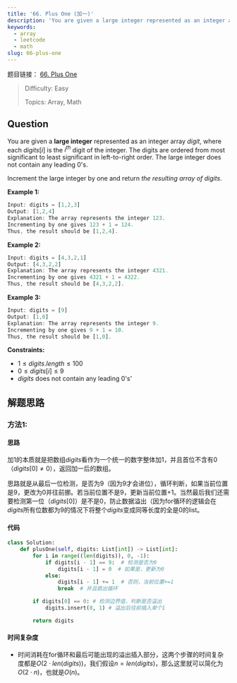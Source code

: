 ```yaml
---
title: '66. Plus One (加一)'
description: 'You are given a large integer represented as an integer array digit, where each digits[i] is the i^{th} digit of the integer. The digits are ordered from most significant to least significant in left-to-right order. The large integer does not contain any leading 0'
keywords:
  - array
  - leetcode
  - math
slug: 66-plus-one
---
```


题目链接：
[66. Plus One](https://leetcode.com/problems/plus-one/)

> Difficulty: Easy
>
> Topics: Array, Math

## Question

You are given a **large integer** represented as an integer array $digit$, where each $digits[i]$ is the $i^{th}$ digit of the integer. The digits are ordered from most significant to least significant in left-to-right order. The large integer does not contain any leading $0$'s.

Increment the large integer by one and return _the resulting array of digits_.

**Example 1:**

```javascript
Input: digits = [1,2,3]
Output: [1,2,4]
Explanation: The array represents the integer 123.
Incrementing by one gives 123 + 1 = 124.
Thus, the result should be [1,2,4].
```

**Example 2:**

```javascript
Input: digits = [4,3,2,1]
Output: [4,3,2,2]
Explanation: The array represents the integer 4321.
Incrementing by one gives 4321 + 1 = 4322.
Thus, the result should be [4,3,2,2].
```

**Example 3:**

```javascript
Input: digits = [9]
Output: [1,0]
Explanation: The array represents the integer 9.
Incrementing by one gives 9 + 1 = 10.
Thus, the result should be [1,0].
```

**Constraints:**

- $1 \leq digits.length \leq 100$
- $0 \leq digits[i] \leq 9$
- $digits$ does not contain any leading $0$'s'

## 解题思路

### 方法1:

#### 思路

加1的本质就是把数组$digits$看作为一个统一的数字整体加1，并且首位不含有0（$digits[0] \ne 0$），返回加一后的数组。

思路就是从最后一位检测，是否为9（因为9才会进位），循环判断，如果当前位置是9，更改为0并往前挪。若当前位置不是9，更新当前位置+1。当然最后我们还需要检测第一位（$digits[0]$）是不是0，防止数据溢出（因为for循环的逻辑会在$digits$所有位数都为9的情况下将整个$digits$变成同等长度的全是0的list。

#### 代码

```python
class Solution:
    def plusOne(self, digits: List[int]) -> List[int]:
        for i in range((len(digits)), 0, -1):
            if digits[i - 1] == 9:  # 检测是否为9
                digits[i - 1] = 0  # 如果是，更新为0
            else:
                digits[i - 1] += 1  # 否则，当前位置+=1
                break  # 并且跳出循环

        if digits[0] == 0: # 检测边界值，判断是否溢出
            digits.insert(0, 1) # 溢出后往前插入单个1

        return digits
```

#### 时间复杂度

- 时间消耗在for循环和最后可能出现的溢出插入部分，这两个步骤的时间复杂度都是$O(2 \cdot len(digits))$，我们假设$n=len(digits)$，那么这里就可以简化为$O(2 \cdot n)$，也就是$O(n)$。
